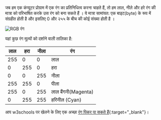 जब हम एक कंप्यूटर प्रोग्राम में एक रंग का प्रतिनिधित्व करना चाहते हैं, तो हम लाल, नीले और हरे रंग की मात्रा को परिभाषित करके उस रंग को बना सकते हैं । ये मात्रा सामांयत: एक बाइट(byte) के रूप में संग्रहीत होती है और इसलिए 0 और २५५ के बीच की कोई संख्या होती है ।

![RGB रंग](images/RGB.gif)

यहां कुछ रंग मूल्यों को दर्शाने वाली तालिका है:

| लाल | हरा | नीला | रंग |
| ----- | ----- | ----- | --------- |
| 255  | 0      | 0 | लाल |
| 0  | 255      | 0   | हरा  |
| 0  | 0 | 255   | नीला  |
| 255  | 255       | 0 | पीला  |
| 255  | 0   | 255   | लाल बैंगनी(Magenta) |
| 0 | 255 | 255   | हरिनील (Cyan) |

आप w3schools पर खेलने के लिए एक अच्छा [रंग पिकर पा सकते हैं](https://www.w3schools.com/colors/colors_rgb.asp){:target="_blank"}।
